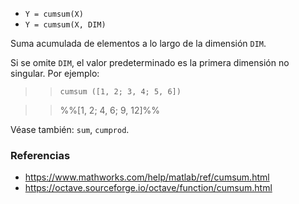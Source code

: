 - `Y = cumsum(X)`
- `Y = cumsum(X, DIM)`

Suma acumulada de elementos a lo largo de la dimensión `DIM`.

Si se omite `DIM`, el valor predeterminado es la primera dimensión no singular.
Por ejemplo:

> > `cumsum ([1, 2; 3, 4; 5, 6])`

> > %%[1, 2; 4, 6; 9, 12]%%

Véase también: `sum`, `cumprod`.

### Referencias

- https://www.mathworks.com/help/matlab/ref/cumsum.html
- https://octave.sourceforge.io/octave/function/cumsum.html

